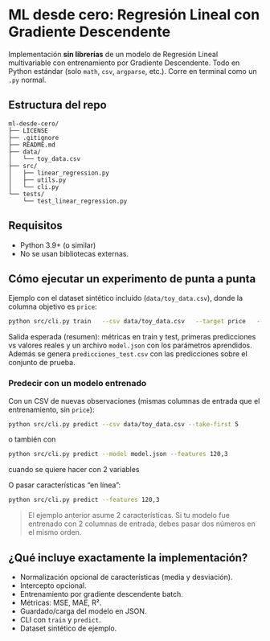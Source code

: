 # ML desde cero: Regresión Lineal con Gradiente Descendente

Implementación **sin librerías** de un modelo de Regresión Lineal multivariable con entrenamiento por Gradiente Descendente.
Todo en Python estándar (solo `math`, `csv`, `argparse`, etc.). Corre en terminal como un `.py` normal.

## Estructura del repo

```
ml-desde-cero/
├── LICENSE
├── .gitignore
├── README.md
├── data/
│   └── toy_data.csv
├── src/
│   ├── linear_regression.py
│   ├── utils.py
│   └── cli.py
└── tests/
    └── test_linear_regression.py
```

## Requisitos

- Python 3.9+ (o similar)
- No se usan bibliotecas externas.

## Cómo ejecutar un experimento de punta a punta

Ejemplo con el dataset sintético incluido (`data/toy_data.csv`), donde la columna objetivo es `price`:

```bash
python src/cli.py train   --csv data/toy_data.csv   --target price   --alpha 0.01   --iters 4000   --test-size 0.2   --seed 42
```

Salida esperada (resumen): métricas en train y test, primeras predicciones vs valores reales y un archivo `model.json` con los parámetros aprendidos.
Además se genera `predicciones_test.csv` con las predicciones sobre el conjunto de prueba.

### Predecir con un modelo entrenado

Con un CSV de nuevas observaciones (mismas columnas de entrada que el entrenamiento, sin `price`):

```bash
python src/cli.py predict --csv data/toy_data.csv --take-first 5
```

o también con 
```bash
python src/cli.py predict --model model.json --features 120,3
```

cuando se quiere hacer con 2 variables

O pasar características “en línea”:

```bash
python src/cli.py predict --features 120,3
```

> El ejemplo anterior asume 2 características. Si tu modelo fue entrenado con 2 columnas de entrada, debes pasar dos números en el mismo orden.


## ¿Qué incluye exactamente la implementación?

- Normalización opcional de características (media y desviación).
- Intercepto opcional.
- Entrenamiento por gradiente descendente batch.
- Métricas: MSE, MAE, R².
- Guardado/carga del modelo en JSON.
- CLI con `train` y `predict`.
- Dataset sintético de ejemplo.
